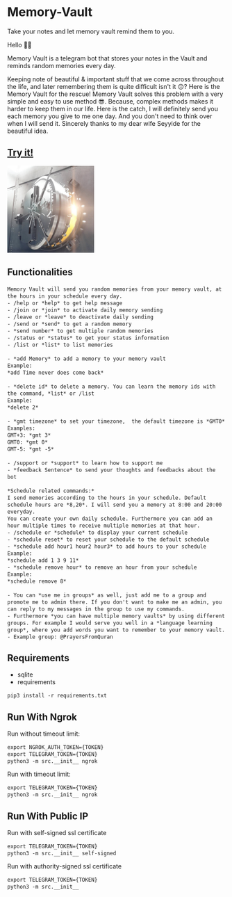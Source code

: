 # Memory-Vault
Take your notes and let memory vault remind them to you.

Hello 👋🏻

Memory Vault is a telegram bot that stores your notes in the Vault and reminds random memories every day.

Keeping note of beautiful & important stuff that we come across throughout the life, and later remembering them is quite difficult isn't it 😔?
Here is the Memory Vault for the rescue! Memory Vault solves this problem with a very simple and easy to use method 😎. Because, complex methods makes it harder to keep them in our life.
Here is the catch, I will definitely send you each memory you give to me one day. And you don't need to think over when I will send it.
Sincerely thanks to my dear wife Seyyide for the beautiful idea.

## [Try it!](https://t.me/Memory_Vault_Bot)

<img src="img/memory_vault_pp.png" alt="drawing" width="200"/>

## Functionalities

```
Memory Vault will send you random memories from your memory vault, at the hours in your schedule every day.
- /help or *help* to get help message
- /join or *join* to activate daily memory sending
- /leave or *leave* to deactivate daily sending
- /send or *send* to get a random memory
- *send number* to get multiple random memories
- /status or *status* to get your status information
- /list or *list* to list memories

- *add Memory* to add a memory to your memory vault
Example:
*add Time never does come back*

- *delete id* to delete a memory. You can learn the memory ids with the command, *list* or /list
Example:
*delete 2*

- *gmt timezone* to set your timezone,  the default timezone is *GMT0*
Examples:
GMT+3: *gmt 3*
GMT0: *gmt 0*
GMT-5: *gmt -5*

- /support or *support* to learn how to support me
- *feedback Sentence* to send your thoughts and feedbacks about the bot

*Schedule related commands:*
I send memories according to the hours in your schedule. Default schedule hours are *8,20*. I will send you a memory at 8:00 and 20:00 everyday.
You can create your own daily schedule. Furthermore you can add an hour multiple times to receive multiple memories at that hour.
- /schedule or *schedule* to display your current schedule
- *schedule reset* to reset your schedule to the default schedule
- *schedule add hour1 hour2 hour3* to add hours to your schedule
Example:
*schedule add 1 3 9 11*
- *schedule remove hour* to remove an hour from your schedule
Example:
*schedule remove 8*

- You can *use me in groups* as well, just add me to a group and promote me to admin there. If you don't want to make me an admin, you can reply to my messages in the group to use my commands.
- Furthermore *you can have multiple memory vaults* by using different groups. For example I would serve you well in a *language learning group*, where you add words you want to remember to your memory vault.
- Example group: @PrayersFromQuran
```

## Requirements

- sqlite
- requirements

```
pip3 install -r requirements.txt
```

## Run With Ngrok

Run without timeout limit:

```
export NGROK_AUTH_TOKEN={TOKEN} 
export TELEGRAM_TOKEN={TOKEN} 
python3 -m src.__init__ ngrok
```

Run with timeout limit:

```
export TELEGRAM_TOKEN={TOKEN} 
python3 -m src.__init__ ngrok
```

## Run With Public IP

Run with self-signed ssl certificate

```
export TELEGRAM_TOKEN={TOKEN} 
python3 -m src.__init__ self-signed
```

Run with authority-signed ssl certificate

```
export TELEGRAM_TOKEN={TOKEN} 
python3 -m src.__init__
```


